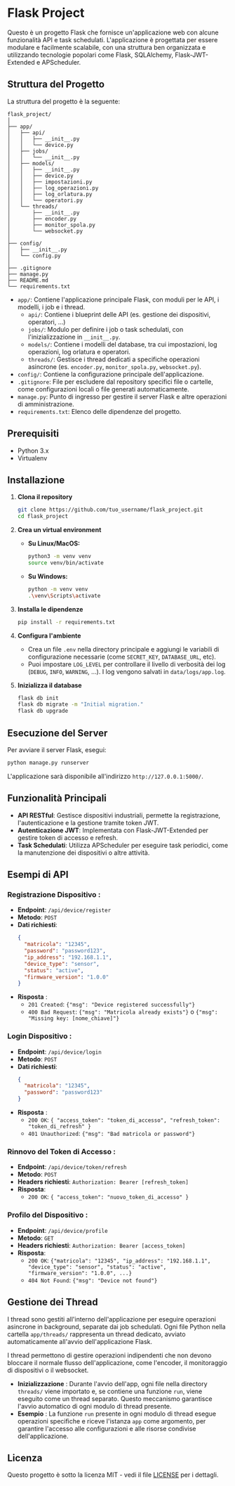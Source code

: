 # Flask Project

Questo è un progetto Flask che fornisce un'applicazione web con alcune funzionalità API e task schedulati. L'applicazione è progettata per essere modulare e facilmente scalabile, con una struttura ben organizzata e utilizzando tecnologie popolari come Flask, SQLAlchemy, Flask-JWT-Extended e APScheduler.

## Struttura del Progetto

La struttura del progetto è la seguente:

```
flask_project/
│
├── app/
│   ├── api/
│   │   ├── __init__.py
│   │   └── device.py
│   ├── jobs/
│   │   └── __init__.py
│   ├── models/
│   │   ├── __init__.py
│   │   ├── device.py
│   │   ├── impostazioni.py
│   │   ├── log_operazioni.py
│   │   ├── log_orlatura.py
│   │   └── operatori.py
│   └── threads/
│       ├── __init__.py
│       ├── encoder.py
│       ├── monitor_spola.py
│       └── websocket.py
│
├── config/
│   ├── __init__.py
│   └── config.py
│
├── .gitignore
├── manage.py
├── README.md
└── requirements.txt

```

- `app/`: Contiene l'applicazione principale Flask, con moduli per le API, i modelli, i job e i thread.
  - `api/`: Contiene i blueprint delle API (es. gestione dei dispositivi, operatori, ...) 
  - `jobs/`: Modulo per definire i job o task schedulati, con l'inizializzazione in `__init__.py`.
  - `models/`: Contiene i modelli del database, tra cui impostazioni, log operazioni, log orlatura e operatori.
  - `threads/`: Gestisce i thread dedicati a specifiche operazioni asincrone (es. `encoder.py`, `monitor_spola.py`, `websocket.py`).
- `config/`: Contiene la configurazione principale dell'applicazione.
- `.gitignore`: File per escludere dal repository specifici file o cartelle, come configurazioni locali o file generati automaticamente.
- `manage.py`: Punto di ingresso per gestire il server Flask e altre operazioni di amministrazione.
- `requirements.txt`: Elenco delle dipendenze del progetto.


## Prerequisiti

- Python 3.x
- Virtualenv

## Installazione

1. **Clona il repository**
   ```bash
   git clone https://github.com/tuo_username/flask_project.git
   cd flask_project
   ```

2. **Crea un virtual environment**

   - **Su Linux/MacOS:**
     ```bash
     python3 -m venv venv
     source venv/bin/activate
     ```

   - **Su Windows:**
     ```bash
     python -m venv venv
     .\venv\Scripts\activate
     ```


3. **Installa le dipendenze**
   ```bash
   pip install -r requirements.txt
   ```

4. **Configura l'ambiente**
   - Crea un file `.env` nella directory principale e aggiungi le variabili di configurazione necessarie (come `SECRET_KEY`, `DATABASE_URL`, etc).
   - Puoi impostare `LOG_LEVEL` per controllare il livello di verbosità dei log (`DEBUG`, `INFO`, `WARNING`, ...). I log vengono salvati in `data/logs/app.log`.

5. **Inizializza il database**
   ```bash
   flask db init
   flask db migrate -m "Initial migration."
   flask db upgrade
   ```

## Esecuzione del Server

Per avviare il server Flask, esegui:

```bash
python manage.py runserver
```

L'applicazione sarà disponibile all'indirizzo `http://127.0.0.1:5000/`.

## Funzionalità Principali

- **API RESTful**: Gestisce dispositivi industriali, permette la registrazione, l'autenticazione e la gestione tramite token JWT.
- **Autenticazione JWT**: Implementata con Flask-JWT-Extended per gestire token di accesso e refresh.
- **Task Schedulati**: Utilizza APScheduler per eseguire task periodici, come la manutenzione dei dispositivi o altre attività.

## Esempi di API

### **Registrazione Dispositivo** :
  - **Endpoint**: `/api/device/register`
  - **Metodo**: `POST`
  - **Dati richiesti**:
    ```json
    {
      "matricola": "12345",
      "password": "password123",
      "ip_address": "192.168.1.1",
      "device_type": "sensor",
      "status": "active",
      "firmware_version": "1.0.0"
    }
    ```
  - **Risposta** :
    - `201 Created`: `{"msg": "Device registered successfully"}`
    - `400 Bad Request`: `{"msg": "Matricola already exists"}` o `{"msg": "Missing key: [nome_chiave]"}`

### **Login Dispositivo** :
  - **Endpoint**: `/api/device/login`
  - **Metodo**: `POST`
  - **Dati richiesti**:
    ```json
    {
      "matricola": "12345",
      "password": "password123"
    }
    ```
  - **Risposta** :
    - `200 OK`: `{ "access_token": "token_di_accesso", "refresh_token": "token_di_refresh" }`
    - `401 Unauthorized`: `{"msg": "Bad matricola or password"}`

### **Rinnovo del Token di Accesso** :
  - **Endpoint**: `/api/device/token/refresh`
  - **Metodo**: `POST`
  - **Headers richiesti**: `Authorization: Bearer [refresh_token]`
  - **Risposta**:
    - `200 OK`: `{ "access_token": "nuovo_token_di_accesso" }`

### **Profilo del Dispositivo** :
  - **Endpoint**: `/api/device/profile`
  - **Metodo**: `GET`
  - **Headers richiesti**: `Authorization: Bearer [access_token]`
  - **Risposta**:
    - `200 OK`: `{"matricola": "12345", "ip_address": "192.168.1.1", "device_type": "sensor", "status": "active", "firmware_version": "1.0.0", ...}`
    - `404 Not Found`: `{"msg": "Device not found"}`


## Gestione dei Thread

I thread sono gestiti all'interno dell'applicazione per eseguire operazioni asincrone in background, separate dai job schedulati. Ogni file Python nella cartella `app/threads/` rappresenta un thread dedicato, avviato automaticamente all'avvio dell'applicazione Flask. 

I thread permettono di gestire operazioni indipendenti che non devono bloccare il normale flusso dell'applicazione, come l'encoder, il monitoraggio di dispositivi o il websocket. 

- **Inizializzazione** : Durante l'avvio dell'app, ogni file nella directory `threads/` viene importato e, se contiene una funzione `run`, viene eseguito come un thread separato. Questo meccanismo garantisce l'avvio automatico di ogni modulo di thread presente.
- **Esempio** : La funzione `run` presente in ogni modulo di thread esegue operazioni specifiche e riceve l'istanza `app` come argomento, per garantire l'accesso alle configurazioni e alle risorse condivise dell'applicazione.


## Licenza

Questo progetto è sotto la licenza MIT - vedi il file [LICENSE](LICENSE) per i dettagli.

